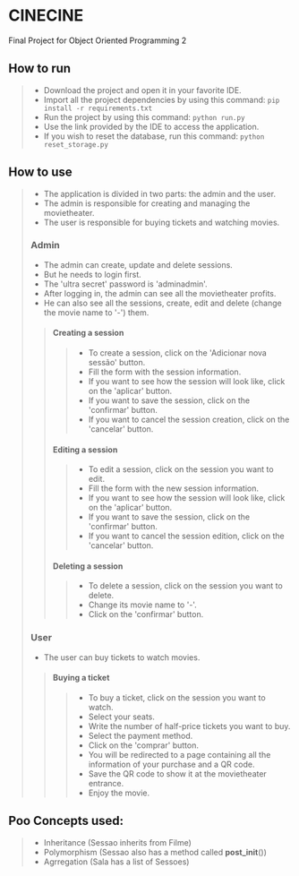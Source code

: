 # CINECINE
Final Project for Object Oriented Programming 2

## How to run
> - Download the project and open it in your favorite IDE.
> - Import all the project dependencies by using this command: `pip install -r requirements.txt`
> - Run the project by using this command: `python run.py`
> - Use the link provided by the IDE to access the application.
> - If you wish to reset the database, run this command: `python reset_storage.py`

## How to use
> - The application is divided in two parts: the admin and the user.
> - The admin is responsible for creating and managing the movietheater.
> - The user is responsible for buying tickets and watching movies.
>
> ### Admin
> - The admin can create, update and delete sessions.
> - But he needs to login first.
> - The 'ultra secret' password is 'adminadmin'.
> - After logging in, the admin can see all the movietheater profits.
> - He can also see all the sessions, create, edit and delete (change the movie name to '-') them.
> >#### Creating a session
> > >- To create a session, click on the 'Adicionar nova sessão' button.
> > >- Fill the form with the session information.
> > >- If you want to see how the session will look like, click on the 'aplicar' button.
> > >- If you want to save the session, click on the 'confirmar' button.
> > >- If you want to cancel the session creation, click on the 'cancelar' button.
> >#### Editing a session
> > >- To edit a session, click on the session you want to edit.
> > >- Fill the form with the new session information.
> > >- If you want to see how the session will look like, click on the 'aplicar' button.
> > >- If you want to save the session, click on the 'confirmar' button.
> > >- If you want to cancel the session edition, click on the 'cancelar' button.
> >#### Deleting a session
> > >- To delete a session, click on the session you want to delete.
> > >- Change its movie name to '-'.
> > >- Click on the 'confirmar' button.
> ### User
> - The user can buy tickets to watch movies.
> >#### Buying a ticket
> > >- To buy a ticket, click on the session you want to watch.
> > >- Select your seats.
> > >- Write the number of half-price tickets you want to buy.
> > >- Select the payment method.
> > >- Click on the 'comprar' button.
> > >- You will be redirected to a page containing all the information of your purchase and a QR code.
> > >- Save the QR code to show it at the movietheater entrance.
> > >- Enjoy the movie.


## Poo Concepts used:
> - Inheritance (Sessao inherits from Filme)
> - Polymorphism (Sessao also has a method called __post_init__())
> - Agrregation (Sala has a list of Sessoes)
